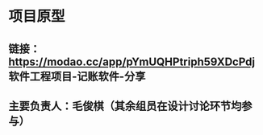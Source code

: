# **项目原型**  
## 链接：https://modao.cc/app/pYmUQHPtriph59XDcPdj  软件工程项目-记账软件-分享
## 主要负责人：毛俊棋（其余组员在设计讨论环节均参与）
  
  

